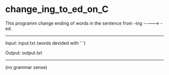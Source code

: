 # change_ing_to_ed_on_C
This programm change ending of words in the sentence from -ing  -----> -ed.

-----------------------------------------------------
Input: input.txt (words devided with ' ')

Output: output.txt

------------------------------------------------------
(no grammar sense)
